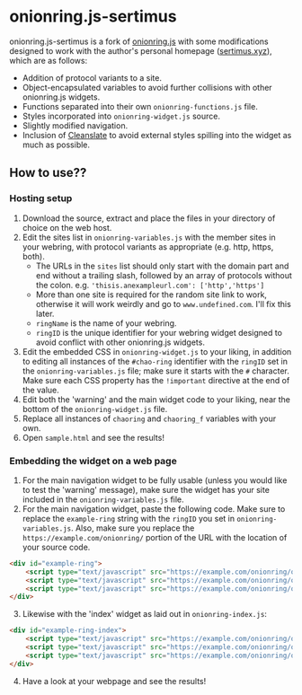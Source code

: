 # onionring.js-sertimus

onionring.js-sertimus is a fork of [onionring.js](https://garlic.garden/onionring/) with some modifications designed to work with the author's personal homepage ([sertimus.xyz](https://sertimus.xyz/)), which are as follows:

* Addition of protocol variants to a site.
* Object-encapsulated variables to avoid further collisions with other onionring.js widgets.
* Functions separated into their own `onionring-functions.js` file.
* Styles incorporated into `onionring-widget.js` source.
* Slightly modified navigation.
* Inclusion of [Cleanslate](http://cleanslatecss.com/) to avoid external styles spilling into the widget as much as possible.

## How to use??

### Hosting setup
1) Download the source, extract and place the files in your directory of choice on the web host. 
2) Edit the sites list in `onionring-variables.js` with the member sites in your webring, with protocol variants as appropriate (e.g. http, https, both).
    * The URLs in the `sites` list should only start with the domain part and end without a trailing slash, followed by an array of protocols without the colon. e.g. `'thisis.anexampleurl.com': ['http','https']`
    * More than one site is required for the random site link to work, otherwise it will work weirdly and go to `www.undefined.com`. I'll fix this later. 
    * `ringName` is the name of your webring.
    * `ringID` is the unique identifier for your webring widget designed to avoid conflict with other onionring.js widgets.
3) Edit the embedded CSS in `onionring-widget.js` to your liking, in addition to editing all instances of the `#chao-ring` identifier with the `ringID` set in the `onionring-variables.js` file; make sure it starts with the `#` character. Make sure each CSS property has the `!important` directive at the end of the value.
4) Edit both the 'warning' and the main widget code to your liking, near the bottom of the `onionring-widget.js` file.
5) Replace all instances of `chaoring` and `chaoring_f` variables with your own.
6) Open `sample.html` and see the results!

### Embedding the widget on a web page

1) For the main navigation widget to be fully usable (unless you would like to test the 'warning' message), make sure the widget has your site included in the `onionring-variables.js` file.
2) For the main navigation widget, paste the following code. Make sure to replace the `example-ring` string with the `ringID` you set in `onionring-variables.js`. Also, make sure you replace the `https://example.com/onionring/` portion of the URL with the location of your source code.

```html
<div id="example-ring">
    <script type="text/javascript" src="https://example.com/onionring/onionring-functions.js"></script>
    <script type="text/javascript" src="https://example.com/onionring/onionring-variables.js"></script>
    <script type="text/javascript" src="https://example.com/onionring/onionring-widget.js"></script>
</div>
```
3) Likewise with the 'index' widget as laid out in `onionring-index.js`:

```html
<div id="example-ring-index">
    <script type="text/javascript" src="https://example.com/onionring/onionring-functions.js"></script>
    <script type="text/javascript" src="https://example.com/onionring/onionring-variables.js"></script>
    <script type="text/javascript" src="https://example.com/onionring/onionring-index.js"></script>
</div>
```

4) Have a look at your webpage and see the results!